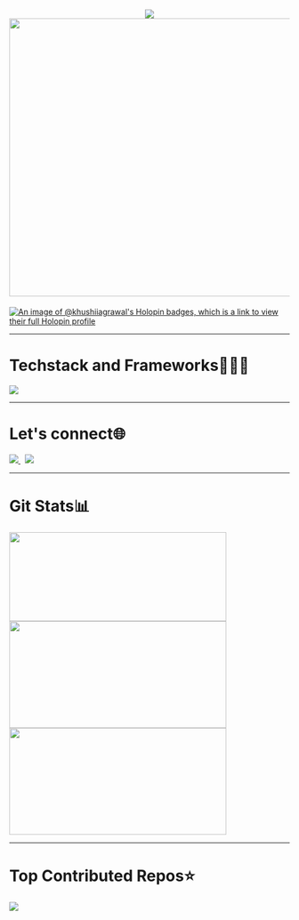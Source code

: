 <h1 align="center">
    <img src="https://readme-typing-svg.herokuapp.com/?font=Ubuntu+Mono&weight=450&duration=3000&pause=1000&vCenter=true&random=true&width=300&height=50&lines=Heya,+I'm+Khushi:);A+passionate+programmer;" /><br>
    <img src="https://cdn.dribbble.com/users/1364029/screenshots/16093268/media/68e82a7fb4904614a9066d6b540c14b2.gif" width="700" height="500">
</h1>


[![An image of @khushiiagrawal's Holopin badges, which is a link to view their full Holopin profile](https://holopin.me/khushiiagrawal)](https://holopin.io/@khushiiagrawal)
<hr>

<div align="left">
  <h1>Techstack and Frameworks👩🏼‍💻 </h1>
  <img src="https://skillicons.dev/icons?i=cpp,c,javascript,mongodb,express,react,nodejs,firebase,bootstrap,html,css,github,docker" />
</div>
 <hr>
<div align="left">
  <h1>Let's connect🌐</h1>
  <a href="mailto:khushisaritaagrawal@gmail.com">
    <img src="https://img.shields.io/badge/Gmail-333333?style=for-the-badge&logo=gmail&logoColor=red" />
  </a>&nbsp;  
  <a href="https://linkedin.com/in/khushi-agrawal-07bab22a0" target="_blank">
    <img src="https://img.shields.io/badge/LinkedIn-0077B5?style=for-the-badge&logo=linkedin&logoColor=white" target="_blank" />
  </a>
</div>
<hr>  

<h1 align="left"> Git Stats📊 </h1>
<div align="left">
  <img width="390" height="160" src="https://github-readme-streak-stats-salesp07.vercel.app/?user=khushiiagrawal&count_private=true&theme=react&border_radius=10&cache_seconds=600"/><br>
     <img width="390" height="192"  src="https://github-readme-stats-salesp07.vercel.app/api?username=khushiiagrawal&count_private=true&show_icons=true&theme=react&rank_icon=github&border_radius=10&cache_seconds=600"/><br>
     <img width="390" height="192" src="https://github-readme-stats-salesp07.vercel.app/api/top-langs/?username=khushiiagrawal&langs_count=10&layout=compact&theme=react&border_radius=10&size_weight=0.5&count_weight=0.5&exclude_repo=github-readme-stats&cache_seconds=300">
<br><hr>

<h1 align="left">Top Contributed Repos⭐️</h1>

 ![](https://github-contributor-stats.vercel.app/api?username=khushiiagrawal&limit=5&theme=dark&combine_all_yearly_contributions=true)

</div>



